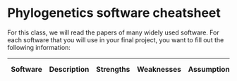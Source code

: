 # Phylogenetics software cheatsheet

For this class, we will read the papers of many widely used software. For each software that you will use in your final project, you want to fill out the following information:

| Software | Description | Strengths | Weaknesses | Assumptions | User choices | 
| :---:   | :---: | :---:       | :---:                     | :---: | :---: | 

